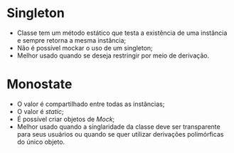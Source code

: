 # Singleton
- Classe tem um método estático que testa a existência de uma instância e sempre retorna a mesma instância;
- Não é possível mockar o uso de um singleton;
- Melhor usado quando se deseja restringir por meio de derivação.

# Monostate
- O valor é compartilhado entre todas as instâncias;
- O valor é _static_;
- É possível criar objetos de _Mock_;
- Melhor usado quando a singlaridade da classe deve ser transparente para seus usuários ou quando se quer utilizar derivações polimórficas do único objeto.